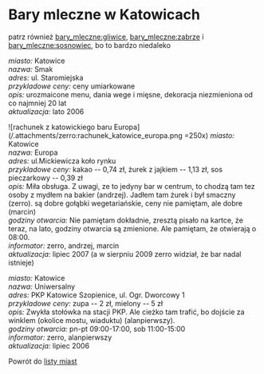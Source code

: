 # Bary mleczne w Katowicach


patrz również [bary_mleczne:gliwice](bary_mleczne/gliwice), [bary_mleczne:zabrze](bary_mleczne/zabrze) i [bary_mleczne:sosnowiec](bary_mleczne/sosnowiec), bo to bardzo niedaleko


*miasto:* Katowice    <br/>
*nazwa:* Smak        <br/>
*adres:* ul. Staromiejska       <br/>
*przykladowe ceny:* ceny umiarkowane  <br/>
*opis:*  urozmaicone menu, dania wege i mięsne, dekoracja niezmieniona od co najmniej 20 lat <br/>
*aktualizacja:*   lato 2006   <br/>



![rachunek z katowickiego baru Europa](/.attachments/zerro:rachunek_katowice_europa.png =250x)
*miasto:*  Katowice    <br/>
*nazwa:*  Europa   <br/>
*adres:*  ul.Mickiewicza   koło rynku         <br/>
*przykladowe ceny:*  kakao -- 0,74 zł, żurek z jajkiem -- 1,13 zł, sos pieczarkowy -- 0,39 zł   <br/>
*opis:*  Miła obsługa. Z uwagi, ze to jedyny bar w centrum, to chodzą tam tez osoby z mydłem na bakier (andrzej). Jadłem tam żurek i był smaczny (zerro).   są dobre gołąbki wegetariańskie, ceny nie pamiętam, ale dobre (marcin) <br/>
*godziny otwarcia:*  Nie pamiętam dokładnie, zresztą pisało na kartce, że teraz, na lato, godziny otwarcia są zmienione. Ale pamiętam, że otwierają o 08:00.  <br/>
*informator:*  zerro, andrzej, marcin   <br/>
*aktualizacja:* lipiec 2007 (a w sierpniu 2009 zerro widział, że bar nadal istnieje) <br/>


*miasto:*  Katowice  <br/>
*nazwa:*   Uniwersalny  <br/>
*adres:*   PKP Katowice Szopienice, ul. Ogr. Dworcowy 1  <br/>
*przykladowe ceny:* zupa -- 2 zł, mielony -- 5 zł  <br/>
*opis:*  Zwykła stołówka na stacji PKP. Ale cieżko tam trafić, bo dojście za winklem (okolice mostu, wiaduktu) (alanpierwszy).  <br/>
*godziny otwarcia:*  pn-pt 09:00-17:00, sob 11:00-15:00  <br/>
*informator:*  zerro, alanpierwszy   <br/>
*aktualizacja:*  lipiec 2006   <br/>




Powrót do [listy miast](/bary_mleczne)


